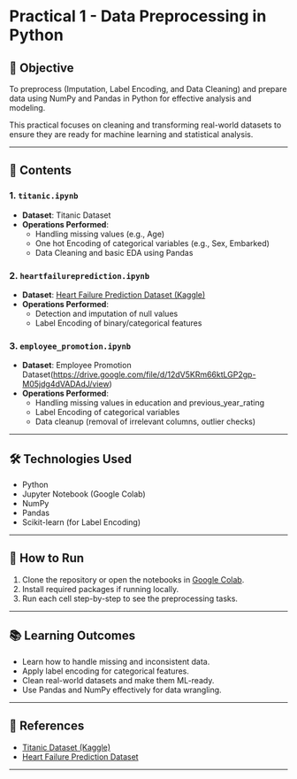 # Practical 1 - Data Preprocessing in Python

## 🎯 Objective
To preprocess (Imputation, Label Encoding, and Data Cleaning) and prepare data using NumPy and Pandas in Python for effective analysis and modeling.

This practical focuses on cleaning and transforming real-world datasets to ensure they are ready for machine learning and statistical analysis.

---

## 📁 Contents

### 1. `titanic.ipynb`
- **Dataset**: Titanic Dataset
- **Operations Performed**:
  - Handling missing values (e.g., Age)
  - One hot Encoding of categorical variables (e.g., Sex, Embarked)
  - Data Cleaning and basic EDA using Pandas

### 2. `heartfailureprediction.ipynb`
- **Dataset**: [Heart Failure Prediction Dataset (Kaggle)](https://www.kaggle.com/datasets/fedesoriano/heart-failure-prediction)
- **Operations Performed**:
  - Detection and imputation of null values
  - Label Encoding of binary/categorical features

### 3. `employee_promotion.ipynb`
- **Dataset**: Employee Promotion Dataset(https://drive.google.com/file/d/12dV5KRm66ktLGP2gp-M05jdg4dVADAdJ/view)
- **Operations Performed**:
  - Handling missing values in education and previous_year_rating
  - Label Encoding of  categorical variables
  - Data cleanup (removal of irrelevant columns, outlier checks)
 
---

## 🛠️ Technologies Used
- Python
- Jupyter Notebook (Google Colab)
- NumPy
- Pandas
- Scikit-learn (for Label Encoding)


---

## 📌 How to Run
1. Clone the repository or open the notebooks in [Google Colab](https://colab.research.google.com/).
2. Install required packages if running locally.
3. Run each cell step-by-step to see the preprocessing tasks.

---

## 📚 Learning Outcomes
- Learn how to handle missing and inconsistent data.
- Apply label encoding for categorical features.
- Clean real-world datasets and make them ML-ready.
- Use Pandas and NumPy effectively for data wrangling.

---

## 🔗 References
- [Titanic Dataset (Kaggle)](https://drive.google.com/file/d/12dV5KRm66ktLGP2gp-M05jdg4dVADAdJ/view)
- [Heart Failure Prediction Dataset](https://www.kaggle.com/datasets/fedesoriano/heart-failure-prediction)


---

